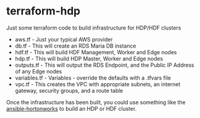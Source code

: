 # terraform-hdp

Just some terraform code to build infrastructure for HDP/HDF clusters

- aws.tf - Just your typical AWS provider
- db.tf - This will create an RDS Maria DB instance
- hdf.tf - This will build HDF Management, Worker and Edge nodes
- hdp.tf - This will build HDP Master, Worker and Edge nodes
- outputs.tf - This will output the RDS Endpoint, and the Public IP Address of any Edge nodes
- variables.tf - Variables - override the defaults with a .tfvars file
- vpc.tf - This creates the VPC with appropriate subnets, an internet gateway, security groups, and a route table

Once the infrastructure has been built, you could use something like the [ansible-hortonworks](https://github.com/hortonworks/ansible-hortonworks) to build an HDP or HDF cluster.
